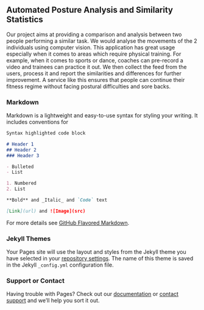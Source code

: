 ## Automated Posture Analysis and Similarity Statistics

Our project aims at providing a comparison and analysis between two people performing a similar task.  We would analyse the movements of the 2 individuals using computer vision. 
This application has great usage especially when it comes to areas which require physical training. For example, when it comes to sports or dance, coaches can pre-record a video and trainees can practice it out.
We then collect the feed from the users, process it and report the similarities and differences for further improvement. 
A service like this ensures that people can continue their fitness regime without facing postural difficulties and sore backs.


### Markdown

Markdown is a lightweight and easy-to-use syntax for styling your writing. It includes conventions for

```markdown
Syntax highlighted code block

# Header 1
## Header 2
### Header 3

- Bulleted
- List

1. Numbered
2. List

**Bold** and _Italic_ and `Code` text

[Link](url) and ![Image](src)
```

For more details see [GitHub Flavored Markdown](https://guides.github.com/features/mastering-markdown/).

### Jekyll Themes

Your Pages site will use the layout and styles from the Jekyll theme you have selected in your [repository settings](https://github.com/srujrs/Pose-Estimation/settings). The name of this theme is saved in the Jekyll `_config.yml` configuration file.

### Support or Contact

Having trouble with Pages? Check out our [documentation](https://docs.github.com/categories/github-pages-basics/) or [contact support](https://support.github.com/contact) and we’ll help you sort it out.
